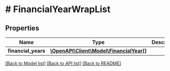 # # FinancialYearWrapList

## Properties

Name | Type | Description | Notes
------------ | ------------- | ------------- | -------------
**financial_years** | [**\OpenAPI\Client\Model\FinancialYear[]**](FinancialYear.md) |  | [optional]

[[Back to Model list]](../../README.md#models) [[Back to API list]](../../README.md#endpoints) [[Back to README]](../../README.md)
